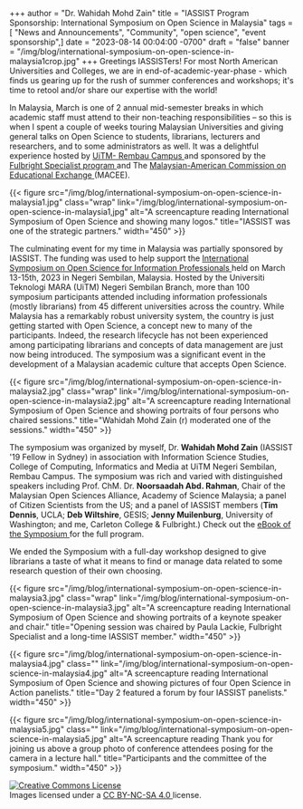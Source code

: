 +++
author = "Dr. Wahidah Mohd Zain"
title = "IASSIST Program Sponsorship: International Symposium on Open Science in Malaysia"
tags = [ "News and Announcements", "Community", "open science", "event sponsorship",]
date = "2023-08-14 00:04:00 -0700"
draft = "false"
banner = "/img/blog/international-symposium-on-open-science-in-malaysia1crop.jpg"
+++
Greetings IASSISTers! For most North American Universities and Colleges, we are in end-of-academic-year-phase - which finds us gearing up for the rush of summer conferences and workshops; it's time to retool and/or share our expertise with the world! 

In Malaysia, March is one of 2 annual mid-semester breaks in which academic staff must attend to their non-teaching responsibilities – so this is when I spent a couple of weeks touring Malaysian Universities and giving general talks on Open Science to students, librarians, lecturers and researchers, and to some administrators as well. It was a delightful experience hosted by [UiTM- Rembau Campus <i class="fas fa-external-link-alt"></i>](https://nsembilan.uitm.edu.my/rembau/) and sponsored by the [Fulbright Specialist program <i class="fas fa-external-link-alt"></i>](https://fulbrightspecialist.worldlearning.org/) and The [Malaysian-American Commission on Educational Exchange <i class="fas fa-external-link-alt"></i>](https://www.macee.org.my/) (MACEE).  

{{< figure src="/img/blog/international-symposium-on-open-science-in-malaysia1.jpg" class="wrap" link="/img/blog/international-symposium-on-open-science-in-malaysia1,jpg" alt="A screencapture reading International Symposium of Open Science and showing many logos." title="IASSIST was one of the strategic partners." width="450" >}}

The culminating event for my time in Malaysia was partially sponsored by IASSIST.  The funding was used to help support the [International Symposium on Open Science for Information Professionals <i class="fas fa-external-link-alt"></i>](https://nsembilan.uitm.edu.my/opensciencesymposium/) held on March 13-15th, 2023 in Negeri Sembilan, Malaysia. Hosted by the Universiti Teknologi MARA (UiTM) Negeri Sembilan Branch, more than 100 symposium participants attended including information professionals (mostly librarians) from 45 different universities across the country.  While Malaysia has a remarkably robust university system, the country is just getting started with Open Science, a concept new to many of the participants. Indeed, the research lifecycle has not been experienced among participating librarians and concepts of data management are just now being introduced. The symposium was a significant event in the development of a Malaysian academic culture that accepts Open Science. 

{{< figure src="/img/blog/international-symposium-on-open-science-in-malaysia2.jpg" class="wrap" link="/img/blog/international-symposium-on-open-science-in-malaysia2.jpg" alt="A screencapture reading International Symposium of Open Science and showing portraits of four persons who chaired sessions." title="Wahidah Mohd Zain (r) moderated one of the sessions." width="450" >}}

The symposium was organized by myself, Dr. **Wahidah Mohd Zain** (IASSIST '19 Fellow in Sydney) in association with Information Science Studies, College of Computing, Informatics and Media at UiTM Negeri Sembilan, Rembau Campus. The symposium was rich and varied with distinguished speakers including Prof. ChM. Dr. **Noorsaadah Abd. Rahman**, Chair of the Malaysian Open Sciences Alliance, Academy of Science Malaysia; a panel of Citizen Scientists from the US; and a panel of IASSIST members (**Tim Dennis**, UCLA; **Deb Wiltshire**, GESIS; **Jenny Muilenburg**, University of Washington; and me, Carleton College & Fulbright.) Check out the [eBook of the Symposium <i class="fas fa-external-link-alt"></i>](https://nsembilan.uitm.edu.my/opensciencesymposium/index.php/introduction/e-programme-book) for the full program.  

We ended the Symposium with a full-day workshop designed to give librarians a taste of what it means to find or manage data related to some research question of their own choosing. 

{{< figure src="/img/blog/international-symposium-on-open-science-in-malaysia3.jpg" class="wrap" link="/img/blog/international-symposium-on-open-science-in-malaysia3.jpg" alt="A screencapture reading International Symposium of Open Science and showing portraits of a keynote speaker and chair." title="Opening session was chaired by Paula Lackie, Fulbright Specialist and a long-time IASSIST member." width="450" >}}

{{< figure src="/img/blog/international-symposium-on-open-science-in-malaysia4.jpg" class="" link="/img/blog/international-symposium-on-open-science-in-malaysia4.jpg" alt="A screencapture reading International Symposium of Open Science and showing pictures of four Open Science in Action panelists." title="Day 2 featured a forum by four IASSIST panelists." width="450" >}}

{{< figure src="/img/blog/international-symposium-on-open-science-in-malaysia5.jpg" class="" link="/img/blog/international-symposium-on-open-science-in-malaysia5.jpg" alt="A screencapture reading Thank you for joining us above a group photo of conference attendees posing for the camera in a lecture hall." title="Participants and the committee of the symposium." width="450" >}}

<!--
{{< figure src="/img/blog/international-symposium-on-open-science-in-malaysia6.jpg" class="" link="/img/blog/international-symposium-on-open-science-in-malaysia6.jpg" alt="" title="" width="450" >}}
-->

<a rel="license" href="https://creativecommons.org/licenses/by-nc-sa/4.0/"><img alt="Creative Commons License" style="border-width:0" src="https://i.creativecommons.org/l/by-nc-sa/4.0/80x15.png" /></a><br />Images licensed under a <a rel="license" href="https://creativecommons.org/licenses/by-nc-sa/4.0/">CC BY-NC-SA 4.0 <i class="fas fa-external-link-alt"></i></a> license.